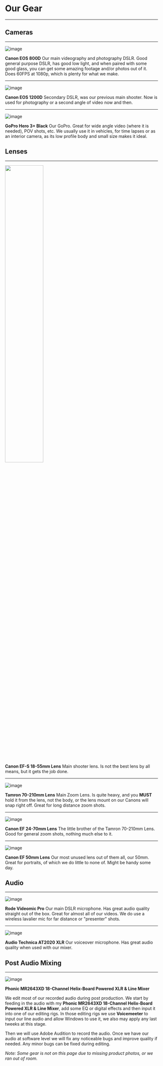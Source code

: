 # Our Gear
<p><hr></p>

## Cameras
<p><hr></p>

![image](https://i.imgur.com/s9wTEvq.png)

**Canon EOS 800D** Our main videography and photography DSLR. Good general purpose DSLR, has good low light, and when paired with some good glass, you can get some amazing footage and/or photos out of it. Does 60FPS at 1080p, which is plenty for what we make.

<p><hr></p>

![image](https://i.imgur.com/X7kSIuu.png)

**Canon EOS 1200D** Secondary DSLR, was our previous main shooter. Now is used for photography or a second angle of video now and then.

<p><hr></p>

![image](https://i.imgur.com/To74bUV.png)

**GoPro Hero 3+ Black** Our GoPro. Great for wide angle video (where it is needed), POV shots, etc. We usually use it in vehicles, for time lapses or as an interior camera, as its low profile body and small size makes it ideal.

## Lenses
<p><hr></p>

<img src="https://i.imgur.com/0gwSo8P.png" width="50%">

**Canon EF-S 18-55mm Lens** Main shooter lens. Is not the best lens by all means, but it gets the job done. 

<p><hr></p>

![image](https://i.imgur.com/Dvpb5WG.png)

**Tamron 70-210mm Lens** Main Zoom Lens. Is quite heavy, and you **MUST** hold it from the lens, not the body, or the lens mount on our Canons will snap right off. Great for long distance zoom shots.

<p><hr></p>

![image](https://i.imgur.com/ZDk62tr.png)

**Canon EF 24-70mm Lens** The little brother of the Tamron 70-210mm Lens. Good for general zoom shots, nothing much else to it.

<p><hr></p>

![image](https://i.imgur.com/Z68wLOz.png)

**Canon EF 50mm Lens** Our most unused lens out of them all, our 50mm. Great for portraits, of which we do little to none of. Might be handy some day.

## Audio
<p><hr></p>

![image](https://i.imgur.com/0Y3GEcQ.png)

**Rode Videomic Pro** Our main DSLR microphone. Has great audio quality straight out of the box. Great for almost all of our videos. We do use a wireless lavalier mic for far distance or "presenter" shots.

<p><hr></p>

![image](https://i.imgur.com/VdzfMmo.png)

**Audio Technica AT2020 XLR** Our voiceover microphone. Has great audio quality when used with our mixer.

## Post Audio Mixing
<p><hr></p>

![image](https://i.imgur.com/P8cCT42.jpg)

**Phonic MR2643XD 18-Channel Helix-Board Powered XLR & Line Mixer**

We edit most of our recorded audio during post production. We start by feeding in the audio with my **Phonic MR2643XD 18-Channel Helix-Board Powered XLR & Line Mixer**, add some EQ or digital effects and then input it into one of our editing rigs. In those editing rigs we use **Voicemeeter** to input our line audio and allow Windows to use it, we also may apply any last tweeks at this stage. 

Then we will use Adobe Audition to record the audio. Once we have our audio at software level we will fix any noticeable bugs and improve quality if needed. Any minor bugs can be fixed during editing.

*Note: Some gear is not on this page due to missing product photos, or we ran out of room.*
